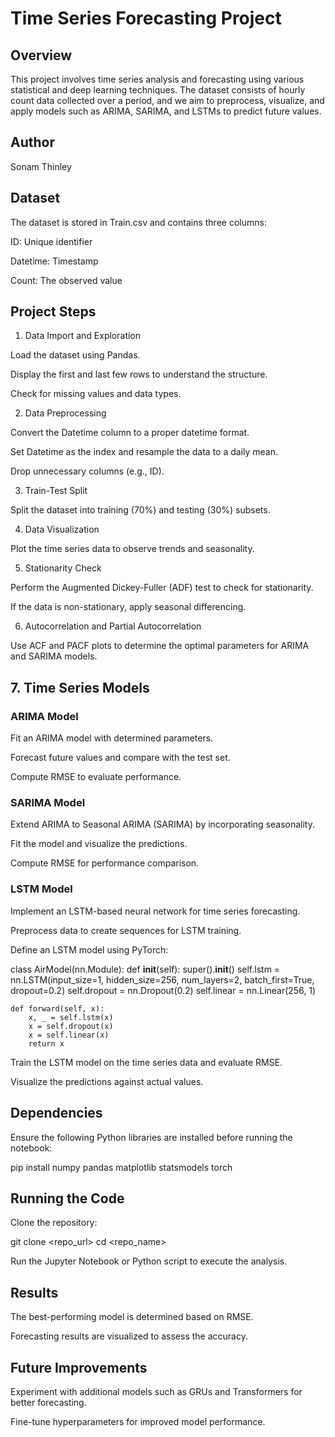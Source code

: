 # Time Series Forecasting Project

## Overview

This project involves time series analysis and forecasting using various statistical and deep learning techniques. The dataset consists of hourly count data collected over a period, and we aim to preprocess, visualize, and apply models such as ARIMA, SARIMA, and LSTMs to predict future values.
## Author

Sonam Thinley
## Dataset

The dataset is stored in Train.csv and contains three columns:

ID: Unique identifier

Datetime: Timestamp

Count: The observed value

## Project Steps

1. Data Import and Exploration

Load the dataset using Pandas.

Display the first and last few rows to understand the structure.

Check for missing values and data types.

2. Data Preprocessing

Convert the Datetime column to a proper datetime format.

Set Datetime as the index and resample the data to a daily mean.

Drop unnecessary columns (e.g., ID).

3. Train-Test Split

Split the dataset into training (70%) and testing (30%) subsets.

4. Data Visualization

Plot the time series data to observe trends and seasonality.

5. Stationarity Check

Perform the Augmented Dickey-Fuller (ADF) test to check for stationarity.

If the data is non-stationary, apply seasonal differencing.

6. Autocorrelation and Partial Autocorrelation

Use ACF and PACF plots to determine the optimal parameters for ARIMA and SARIMA models.

## 7. Time Series Models

### ARIMA Model

Fit an ARIMA model with determined parameters.

Forecast future values and compare with the test set.

Compute RMSE to evaluate performance.

### SARIMA Model

Extend ARIMA to Seasonal ARIMA (SARIMA) by incorporating seasonality.

Fit the model and visualize the predictions.

Compute RMSE for performance comparison.

### LSTM Model

Implement an LSTM-based neural network for time series forecasting.

Preprocess data to create sequences for LSTM training.

Define an LSTM model using PyTorch:

class AirModel(nn.Module):
    def __init__(self):
        super().__init__()
        self.lstm = nn.LSTM(input_size=1, hidden_size=256, num_layers=2, batch_first=True, dropout=0.2)
        self.dropout = nn.Dropout(0.2)
        self.linear = nn.Linear(256, 1)

    def forward(self, x):
        x, _ = self.lstm(x)
        x = self.dropout(x)
        x = self.linear(x)
        return x

Train the LSTM model on the time series data and evaluate RMSE.

Visualize the predictions against actual values.

## Dependencies

Ensure the following Python libraries are installed before running the notebook:

pip install numpy pandas matplotlib statsmodels torch

## Running the Code

Clone the repository:

git clone <repo_url>
cd <repo_name>

Run the Jupyter Notebook or Python script to execute the analysis.

## Results

The best-performing model is determined based on RMSE.

Forecasting results are visualized to assess the accuracy.

## Future Improvements

Experiment with additional models such as GRUs and Transformers for better forecasting.

Fine-tune hyperparameters for improved model performance.


